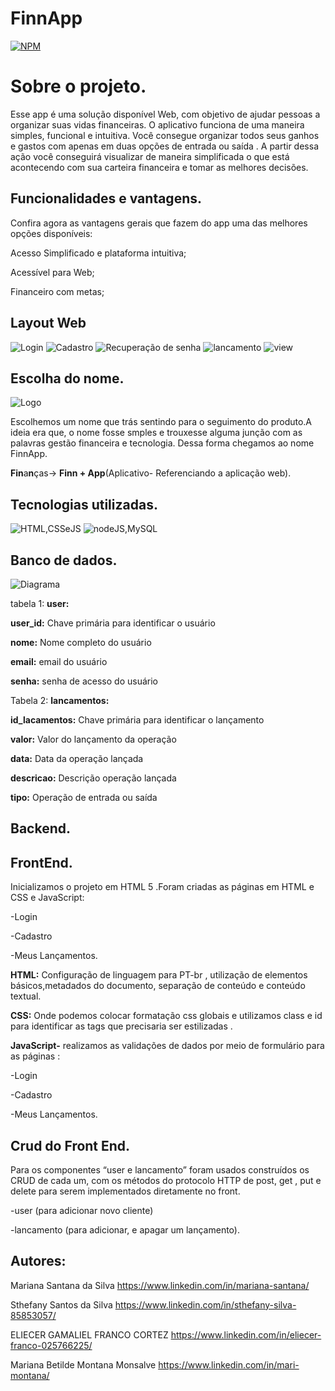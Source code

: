 # FinnApp
[![NPM](https://img.shields.io/apm/l/react)](https://github.com/sthefany0011/ProjetoNeon/blob/master/LICENSE)
# Sobre o projeto.
Esse app é uma solução disponível Web, com objetivo de ajudar pessoas a organizar suas vidas financeiras.
O aplicativo funciona de uma maneira simples, funcional e intuitiva. Você consegue organizar todos seus ganhos e gastos com apenas em duas opções de entrada ou saída .
A partir dessa ação você conseguirá visualizar de maneira simplificada o que está acontecendo com sua carteira financeira e tomar as melhores decisões.

## Funcionalidades e vantagens.
Confira agora as vantagens gerais que fazem do app uma das melhores opções disponíveis:

Acesso Simplificado e plataforma intuitiva;

Acessível para Web;

Financeiro com metas;

## Layout Web

![Login](https://github.com/sthefany0011/ProjetoNeon/blob/master/assets/img/menu%20web.png)
![Cadastro](https://github.com/sthefany0011/ProjetoNeon/blob/master/assets/img/menu%20web.png)
![Recuperação de senha](https://github.com/sthefany0011/ProjetoNeon/blob/master/assets/img/recuperar%20senha.png)
![lancamento](https://github.com/sthefany0011/ProjetoNeon/blob/master/assets/img/lancamentos.png)
![view](https://github.com/sthefany0011/ProjetoNeon/blob/master/assets/img/menu%20web1.png)

## Escolha do nome.
![Logo](https://github.com/sthefany0011/ProjetoNeon/blob/master/assets/img/FinnApp.jpg)

Escolhemos um nome que trás sentindo para o seguimento do produto.A ideia era que, o nome fosse smples e  trouxesse alguma junção com as palavras gestão financeira e tecnologia. Dessa forma chegamos ao nome  FinnApp.   

**Fin**a**n**ças-> **Finn   + App**(Aplicativo- Referenciando a aplicação web).


## Tecnologias utilizadas.
![HTML,CSSeJS](https://github.com/sthefany0011/ProjetoNeon/blob/master/assets/img/html5-css-javascript-significados-1024x576.jpg)
![nodeJS,MySQL](https://github.com/sthefany0011/ProjetoNeon/blob/master/assets/img/nodejs-mysql.png)

## Banco de dados.
![Diagrama](https://github.com/sthefany0011/ProjetoNeon/blob/master/assets/img/Diagrama_page-0001%20-%20Copia.jpg)

tabela 1:
**user:**

**user_id:** Chave primária para identificar o usuário

**nome:** Nome completo do usuário

**email:** email do usuário

**senha:** senha de acesso do usuário


Tabela 2:
**lancamentos:**


**id_lacamentos:** Chave primária para identificar o lançamento

**valor:** Valor do lançamento da operação

**data:** Data da operação lançada

**descricao:** Descrição operação lançada

**tipo:** Operação de entrada ou saída


## Backend.

## FrontEnd.

Inicializamos o projeto em HTML 5 .Foram criadas as páginas em HTML e CSS e JavaScript:

-Login

-Cadastro

-Meus Lançamentos.


**HTML:** Configuração de linguagem para PT-br , utilização de elementos básicos,metadados do documento, separação de conteúdo e conteúdo textual.


**CSS:**  Onde podemos colocar formatação css globais e utilizamos class e id para identificar as tags que precisaria ser estilizadas .


**JavaScript-**  realizamos as validações de dados por meio de formulário para as páginas :

-Login

-Cadastro

-Meus Lançamentos.


## Crud do Front End.

Para os componentes “user e lancamento” foram usados construídos os CRUD de cada um, com os métodos do protocolo HTTP de post, get , put e delete para serem implementados diretamente no front.

-user (para adicionar novo cliente)

-lancamento (para adicionar, e apagar um lançamento).

##   Autores:

Mariana Santana da Silva
https://www.linkedin.com/in/mariana-santana/

Sthefany Santos da Silva
https://www.linkedin.com/in/sthefany-silva-85853057/

ELIECER GAMALIEL FRANCO CORTEZ 
https://www.linkedin.com/in/eliecer-franco-025766225/

Mariana Betilde Montana Monsalve
https://www.linkedin.com/in/mari-montana/
                    
                    

